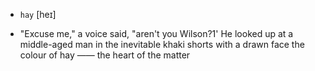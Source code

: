- `hay` [heɪ]



-  "Excuse me," a voice said, "aren't you Wilson?1' He looked up at a middle-aged man in the inevitable khaki shorts with a drawn face the colour of hay —— the heart of the matter